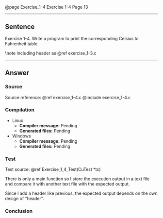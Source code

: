 @page Exercise_1-4 Exercise 1-4
Page 13
 
---

## Sentence
Exercise 1-4. Write a program to print the corresponding Celsius to Fahrenheit table.

\note Including header as @ref exercise_1-3.c

---

## Answer

### Source
Source reference: @ref exercise_1-4.c
@include exercise_1-4.c

### Compilation
- Linux
  - **Compiler message:** Pending
  - **Generated files:** Pending
- Windows
  - **Compiler message:** Pending
  - **Generated files:** Pending

### Test
Test source: @ref Exercise_1_4_Test(CuTest *tc)

There is only a main function so I store the execution output in a text file and compare it with another text file with the expected output.

Since I add a header like previous, the expected output depends on the own design of "header".

### Conclusion
